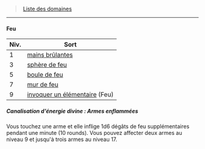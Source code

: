 ﻿---
!GenericItem
Name: Feu
Id: cleric_priest_hd.md#feu
ParentLink: cleric_priest_hd.md#liste-des-domaines
ParentName: Liste des domaines
NameLevel: 4
Attributes: {}
---
> [Liste des domaines](hd_cleric_priest_liste_des_domaines.md)

---

#### Feu

|Niv.|Sort|
|---|---|
|1|[mains brûlantes](hd_spells_mains_brulantes.md)|
|3|[sphère de feu](hd_spells_sphere_de_feu.md)|
|5|[boule de feu](hd_spells_boule_de_feu.md)|
|7|[mur de feu](hd_spells_mur_de_feu.md)|
|9|[invoquer un élémentaire](hd_spells_invoquer_un_elementaire.md) (Feu)|

##### Canalisation d'énergie divine : Armes enflammées

Vous touchez une arme et elle inflige 1d6 dégâts de feu supplémentaires pendant une minute (10 rounds). Vous pouvez affecter deux armes au niveau 9 et jusqu'à trois armes au niveau 17.

